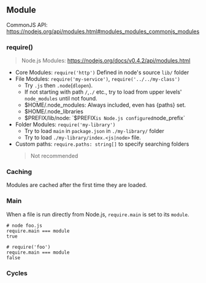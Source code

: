 ## Module
CommonJS API: https://nodejs.org/api/modules.html#modules_modules_commonjs_modules
### require()
> Node.js Modules: https://nodejs.org/docs/v0.4.2/api/modules.html

- Core Modules: `require('http')`
Defined in node's source `lib/` folder
- File Modules: `require('my-service')`, `require('../../my-class')`
  - Try `.js` then `.node`(`dlopen`).
  - If not starting with path `/`,`./` etc., try to load from upper levels' `node_modules` until not found.
  - $HOME/.node_modules: Always included, even has {paths} set.
  - $HOME/.node_libraries
  - $PREFIX/lib/node: `$PREFIX` is Node.js configured `node_prefix`
- Folder Modules: `require('my-library')`
  - Try to load `main` in `package.json` in `./my-library/` folder
  - Try to load `./my-library/index.<js|node>` file.
- Custom paths: `require.paths: string[]` to specify searching folders
  > Not recommended
  

### Caching
Modules are cached after the first time they are loaded.

### Main
When a file is run directly from Node.js, `require.main` is set to its `module`.
````
# node foo.js
require.main === module
true

# require('foo')
require.main === module
false
````

### Cycles
